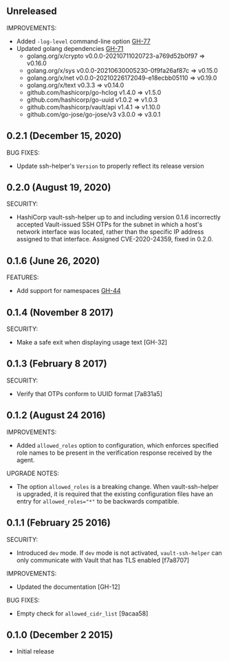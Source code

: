 ## Unreleased

IMPROVEMENTS:

* Added `-log-level` command-line option [GH-77](https://github.com/hashicorp/vault-ssh-helper/pull/77)
* Updated golang dependencies [GH-71](https://github.com/hashicorp/vault-ssh-helper/pull/71)
  * golang.org/x/crypto v0.0.0-20210711020723-a769d52b0f97 => v0.16.0
  * golang.org/x/sys v0.0.0-20210630005230-0f9fa26af87c => v0.15.0
  * golang.org/x/net v0.0.0-20210226172049-e18ecbb05110 => v0.19.0
  * golang.org/x/text v0.3.3 => v0.14.0
  * github.com/hashicorp/go-hclog v1.4.0 => v1.5.0
  * github.com/hashicorp/go-uuid v1.0.2 => v1.0.3
  * github.com/hashicorp/vault/api v1.4.1 => v1.10.0
  * github.com/go-jose/go-jose/v3 v3.0.0 => v3.0.1

## 0.2.1 (December 15, 2020)

BUG FIXES:

  * Update ssh-helper's `Version` to properly reflect its release version

## 0.2.0 (August 19, 2020)

SECURITY:

- HashiCorp vault-ssh-helper up to and including version 0.1.6 incorrectly accepted Vault-issued 
  SSH OTPs for the subnet in which a host's network interface was located, rather than the specific IP address 
  assigned to that interface. Assigned CVE-2020-24359, fixed in 0.2.0.

## 0.1.6 (June 26, 2020)

FEATURES:

  * Add support for namespaces [GH-44](https://github.com/hashicorp/vault-ssh-helper/pull/44)


## 0.1.4 (November 8 2017)

SECURITY:

  * Make a safe exit when displaying usage text [GH-32]

## 0.1.3 (February 8 2017)

SECURITY:

  * Verify that OTPs conform to UUID format [7a831a5]

## 0.1.2 (August 24 2016)

IMPROVEMENTS:

  * Added `allowed_roles` option to configuration, which enforces specified
    role names to be present in the verification response received by the agent.

UPGRADE NOTES:

  * The option `allowed_roles` is a breaking change. When vault-ssh-helper
    is upgraded, it is required that the existing configuration files have
    an entry for `allowed_roles="*"` to be backwards compatible.

## 0.1.1 (February 25 2016)

SECURITY:

  * Introduced `dev` mode. If `dev` mode is not activated, `vault-ssh-helper`
    can only communicate with Vault that has TLS enabled [f7a8707]

IMPROVEMENTS:

  * Updated the documentation [GH-12]

BUG FIXES:

  * Empty check for `allowed_cidr_list` [9acaa58]

## 0.1.0 (December 2 2015)

  * Initial release
